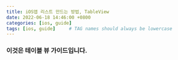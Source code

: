 ```yaml
---
title: iOS앱 리스트 만드는 방법, TableView
date: 2022-06-18 14:46:00 +0800
categories: [ios, guide]
tags: [ios, guide]     # TAG names should always be lowercase
---
```


### 이것은 테이블 뷰 가이드입니다.